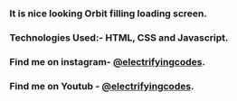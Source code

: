 ### It is nice looking Orbit filling loading screen.

### Technologies Used:- HTML, CSS and Javascript.

### Find me on instagram- [@electrifyingcodes][Instagram].
### Find me on Youtub  - [@electrifyingcodes][Instagram].

[Instagram]: https://www.instagram.com/electrifyingcodes